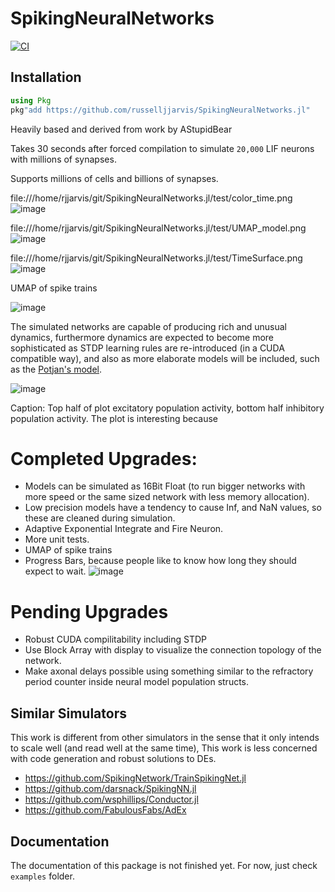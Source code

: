 # SpikingNeuralNetworks

[![CI](https://github.com/russelljjarvis/SpikingNeuralNetworks.jl/actions/workflows/ci.yml/badge.svg)](https://github.com/russelljjarvis/SpikingNeuralNetworks.jl/actions/workflows/ci.yml)


## Installation

```julia
using Pkg
pkg"add https://github.com/russelljjarvis/SpikingNeuralNetworks.jl"
```

Heavily based and derived from work by AStupidBear

Takes 30 seconds after forced compilation to simulate `20,000` LIF neurons with millions of synapses.

Supports millions of cells and billions of synapses.

file:///home/rjjarvis/git/SpikingNeuralNetworks.jl/test/color_time.png![image](https://user-images.githubusercontent.com/7786645/228764232-b6818524-ea31-461f-913d-5e50196a2a6f.png)


file:///home/rjjarvis/git/SpikingNeuralNetworks.jl/test/UMAP_model.png![image](https://user-images.githubusercontent.com/7786645/228764191-10262134-8602-4c7c-81ae-57e0c7ca871c.png)

file:///home/rjjarvis/git/SpikingNeuralNetworks.jl/test/TimeSurface.png![image](https://user-images.githubusercontent.com/7786645/228764258-4da67dfe-1e8b-4a30-97eb-724a9e7dd683.png)



UMAP of spike trains

![image](https://user-images.githubusercontent.com/7786645/228695786-d496ce45-8df2-401f-a72c-ec48b8281d83.png)

The simulated networks are capable of producing rich and unusual dynamics, furthermore dynamics are expected to become more sophisticated as STDP learning rules are re-introduced (in a CUDA compatible way), and also as more elaborate models will be included, such as the [Potjan's model](https://github.com/social-hacks-for-mental-health/SpikingNeuralNetworks.jl/tree/potjans).

![image](https://user-images.githubusercontent.com/7786645/227809116-d7180fbd-e937-4bdb-bb0d-77645c1eb284.png)

Caption: Top half of plot excitatory population activity, bottom half inhibitory population activity. The plot is interesting because 

# Completed Upgrades:

* Models can be simulated as 16Bit Float (to run bigger networks with more speed or the same sized network with less memory allocation).
*   Low precision models have a tendency to cause Inf, and NaN values, so these are cleaned during simulation.
* Adaptive Exponential Integrate and Fire Neuron.
* More unit tests.
* UMAP of spike trains
* Progress Bars, because people like to know how long they should expect to wait.
![image](https://user-images.githubusercontent.com/7786645/227809077-b7b19bf0-cffc-493f-9d28-2034d1bdf038.png)

# Pending Upgrades
* Robust CUDA compilitability including STDP
* Use Block Array with display to visualize the connection topology of the network.
* Make axonal delays possible using something similar to the refractory period counter inside neural model population structs.

## Similar Simulators
This work is different from other simulators in the sense that it only intends to scale well (and read well at the same time), This work is less concerned with code generation and robust solutions to DEs.

* https://github.com/SpikingNetwork/TrainSpikingNet.jl
* https://github.com/darsnack/SpikingNN.jl
* https://github.com/wsphillips/Conductor.jl
* https://github.com/FabulousFabs/AdEx


## Documentation

The documentation of this package is not finished yet. For now, just check `examples` folder.
